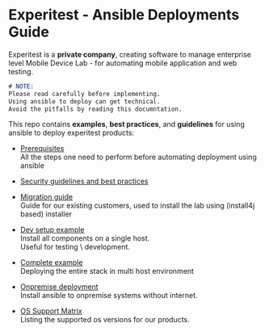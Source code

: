 
# Experitest - Ansible Deployments Guide

Experitest is a **private company**, creating software to manage enterprise level Mobile Device Lab - for automating mobile application and web testing.

```md
# NOTE: 
Please read carefully before implementing. 
Using ansible to deploy can get technical. 
Avoid the pitfalls by reading this documntation. 
```

This repo contains **examples**, **best practices**, and **guidelines** for using ansible to deploy experitest products:

- [Prerequisites](./prerequisites) \
All the steps one need to perform before automating deployment using ansible

- [Security guidelines and best practices](./best-practices/security)

- [Migration guide](./migrating-from-install4j) \
Guide for our existing customers, used to install the lab using (install4j based) installer

- [Dev setup example](./examples/local) \
Install all components on a single host. \
Useful for testing \ development.

- [Complete example](./examples/complete) \
Deploying the entire stack in multi host environment


- [Onpremise deployment](./onpremise-deploy-without-internet) \
Install ansible to onpremise systems without internet.

- [OS Support Matrix](./compatibility/OS.md) \
Listing the supported os versions for our products.
